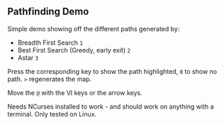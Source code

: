## Pathfinding Demo

Simple demo showing off the different paths generated by:

- Breadth First Search `1`
- Best First Search (Greedy, early exit) `2`
- Astar `3`

Press the corresponding key to show the path highlighted, `0` to show no path.
`>` regenerates the map. 

Move the `@` with the VI keys or the arrow keys.

Needs NCurses installed to work - and should work on anything with a terminal.
Only tested on Linux.
